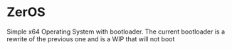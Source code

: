 # ZerOS
Simple x64 Operating System with bootloader.
The current bootloader is a rewrite of the previous one and is a WIP that will not boot
